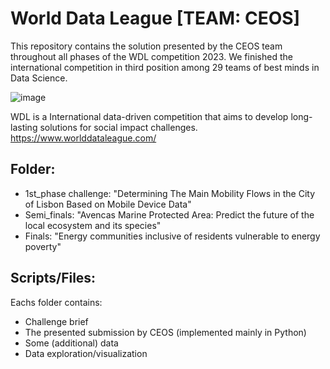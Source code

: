 # World Data League [TEAM: CEOS]
This repository contains the solution presented by the CEOS team throughout all phases of the WDL competition 2023. 
We finished the international competition in third position among 29 teams of best minds in Data Science.

![image](https://github.com/AMfeta99/World_Data_League_CEOS/assets/74252797/a138c383-60cc-4217-958d-c8c108c05125)

WDL is a International data-driven competition that aims to develop long-lasting solutions for social impact challenges.
https://www.worlddataleague.com/


## Folder:
- 1st_phase challenge: "Determining The Main Mobility Flows in the City of Lisbon Based on Mobile Device Data"
- Semi_finals: "Avencas Marine Protected Area: Predict the future of the local ecosystem and its species"
- Finals: "Energy communities inclusive of residents vulnerable to energy poverty"

## Scripts/Files:
Eachs folder contains:
- Challenge brief
- The presented submission by CEOS (implemented mainly in Python)
- Some (additional) data
- Data exploration/visualization
